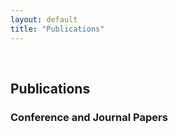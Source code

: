 ```yaml
---
layout: default
title: "Publications"
---
```


<br>

## Publications

### Conference and Journal Papers

<script src="https://bibbase.org/show?bib=https%3A%2F%2Fraw.githubusercontent.com%2FJoaoPauloAires%2FJoaoPauloAires.github.io%2Fmaster%2Fpublications%2Faires.bib&jsonp=1"></script>

